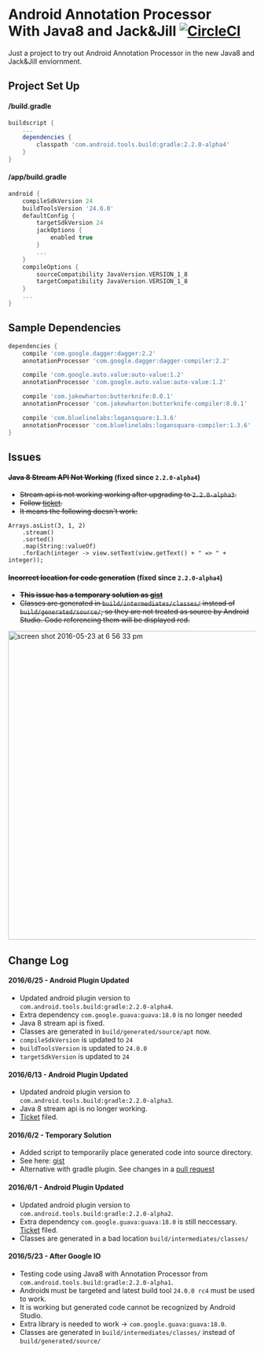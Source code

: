 # Android Annotation Processor<br/>With Java8 and Jack&Jill [![CircleCI](https://circleci.com/gh/nickwph/annotation-processor-with-java8-jack-and-jill-android.svg?style=svg)](https://circleci.com/gh/nickwph/annotation-processor-with-java8-jack-and-jill-android)

Just a project to try out Android Annotation Processor in the new Java8 and Jack&Jill enviornment.

## Project Set Up

#### /build.gradle
```groovy
buildscript {
    ...
    dependencies {
        classpath 'com.android.tools.build:gradle:2.2.0-alpha4'
    }
}
```

#### /app/build.gradle
```groovy
android {
    compileSdkVersion 24
    buildToolsVersion '24.0.0'
    defaultConfig {
        targetSdkVersion 24
        jackOptions {
            enabled true
        }
        ...
    }
    compileOptions {
        sourceCompatibility JavaVersion.VERSION_1_8
        targetCompatibility JavaVersion.VERSION_1_8
    }
    ...
}
```

## Sample Dependencies
```groovy
dependencies {
    compile 'com.google.dagger:dagger:2.2'
    annotationProcessor 'com.google.dagger:dagger-compiler:2.2'

    compile 'com.google.auto.value:auto-value:1.2'
    annotationProcessor 'com.google.auto.value:auto-value:1.2'

    compile 'com.jakewharton:butterknife:8.0.1'
    annotationProcessor 'com.jakewharton:butterknife-compiler:8.0.1'

    compile 'com.bluelinelabs:logansquare:1.3.6'
    annotationProcessor 'com.bluelinelabs:logansquare-compiler:1.3.6'
}
```

## Issues

#### ~~Java 8 Stream API Not Working~~ (fixed since `2.2.0-alpha4`)

- ~~Stream api is not working working after upgrading to `2.2.0-alpha3`.~~
- ~~Follow [ticket](https://code.google.com/p/android/issues/detail?id=212925).~~
- ~~It means the following doesn't work:~~
```
Arrays.asList(3, 1, 2)
    .stream()
    .sorted()
    .map(String::valueOf)
    .forEach(integer -> view.setText(view.getText() + " => " + integer));
```

#### ~~Incorrect location for code generation~~ (fixed since `2.2.0-alpha4`)
- ~~**This issue has a temporary solution as [gist](https://gist.github.com/nickwph/fac980fd6cf4ef9415d5a35477646024)**~~
- ~~Classes are generated in `build/intermediates/classes/` instead of `build/generated/source/`, so they are not treated as source by Android Studio. Code referencing them will be displayed red.~~
<img width="628" alt="screen shot 2016-05-23 at 6 56 33 pm" src="https://cloud.githubusercontent.com/assets/623060/15487134/bdffbebc-2118-11e6-9416-2cbe49dff288.png">

## Change Log

#### 2016/6/25 - Android Plugin Updated

- Updated android plugin version to `com.android.tools.build:gradle:2.2.0-alpha4`.
- Extra dependency `com.google.guava:guava:18.0` is no longer needed
- Java 8 stream api is fixed.
- Classes are generated in `build/generated/source/apt` now.
- `compileSdkVersion` is updated to `24`
- `buildToolsVersion` is updated to `24.0.0`
- `targetSdkVersion` is updated to `24`

#### 2016/6/13 - Android Plugin Updated

- Updated android plugin version to `com.android.tools.build:gradle:2.2.0-alpha3`.
- Java 8 stream api is no longer working.
- [Ticket](https://code.google.com/p/android/issues/detail?id=212925) filed.

#### 2016/6/2 - Temporary Solution
- Added script to temporarily place generated code into source directory.
- See here: [gist](https://gist.github.com/nickwph/fac980fd6cf4ef9415d5a35477646024)
- Alternative with gradle plugin. See changes in a [pull request](https://github.com/nickwph/annotation-processor-with-java8-jack-and-jill-android/pull/3)

#### 2016/6/1 - Android Plugin Updated

- Updated android plugin version to `com.android.tools.build:gradle:2.2.0-alpha2`.
- Extra dependency `com.google.guava:guava:18.0` is still neccessary. [Ticket](https://code.google.com/p/android/issues/detail?id=211890) filed.
- Classes are generated in a bad location `build/intermediates/classes/`

#### 2016/5/23 - After Google IO

- Testing code using Java8 with Annotation Processor from `com.android.tools.build:gradle:2.2.0-alpha1`.
- Android`N` must be targeted and latest build tool `24.0.0 rc4` must be used to work.
- It is working but generated code cannot be recognized by Android Studio.
- Extra library is needed to work -> `com.google.guava:guava:18.0`.
- Classes are generated in `build/intermediates/classes/` instead of `build/generated/source/`

